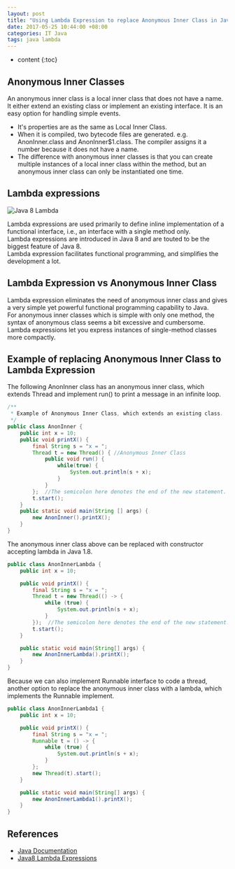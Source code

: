 ```yaml
---
layout: post
title: "Using Lambda Expression to replace Anonymous Inner Class in Java 1.8"
date: 2017-05-25 10:44:00 +08:00
categories: IT Java
tags: java lambda
---
```


* content
{:toc}

## Anonymous Inner Classes

An anonymous inner class is a local inner class that does not have a name. It either extend an existing class or implement an existing interface.
It is an easy option for handling simple events.

* It's properties are as the same as Local Inner Class.
* When it is compiled, two bytecode files are generated. e.g. AnonInner.class and AnonInner$1.class. The compiler assigns it a number because it does not have a name. 
* The difference with anonymous inner classes is that you can create multiple instances of a local inner class within the method, but an anonymous inner class can only be instantiated one time.

## Lambda expressions 
![Java 8 Lambda](https://ejres-1253687085.picgz.myqcloud.com/img/java/java8lambda.png)





Lambda expressions are used primarily to define inline implementation of a functional interface, i.e., an interface with a single method only.  
Lambda expressions are introduced in Java 8 and are touted to be the biggest feature of Java 8.   
Lambda expression facilitates functional programming, and simplifies the development a lot.

## Lambda Expression vs Anonymous Inner Class
Lambda expression eliminates the need of anonymous inner class and gives a very simple yet powerful functional programming capability to Java.  
For anonymous inner classes which is simple with only one method, the syntax of anonymous class seems a bit excessive and cumbersome. Lambda expressions let you express instances of single-method classes more compactly.

## Example of replacing Anonymous Inner Class to Lambda Expression

The following AnonInner class has an anonymous inner class, which extends Thread and implement run() to print a message in an infinite loop.
```java
/**
 * Example of Anonymous Inner Class, which extends an existing class.
 */
public class AnonInner {
    public int x = 10;
    public void printX() {
        final String s = "x = ";
        Thread t = new Thread() { //Anonymous Inner Class
            public void run() {
                while(true) {
                    System.out.println(s + x);
                }
            }
        };  //The semicolon here denotes the end of the new statement.
        t.start();
    }
    public static void main(String [] args) {
        new AnonInner().printX();
    }
}
``` 

The anonymous inner class above can be replaced with constructor accepting lambda in Java 1.8.
```java
public class AnonInnerLambda {
    public int x = 10;

    public void printX() {
        final String s = "x = ";
        Thread t = new Thread(() -> {
            while (true) {
                System.out.println(s + x);
            }
        });  //The semicolon here denotes the end of the new statement.
        t.start();
    }

    public static void main(String[] args) {
        new AnonInnerLambda().printX();
    }
}

```

Because we can also implement Runnable interface to code a thread, another option to replace the anonymous inner class with a lambda, which implements the Runnable implement.
```java
public class AnonInnerLambda1 {
    public int x = 10;

    public void printX() {
        final String s = "x = ";
        Runnable t = () -> {
            while (true) {
                System.out.println(s + x);
            }
        };
        new Thread(t).start();
    }

    public static void main(String[] args) {
        new AnonInnerLambda1().printX();
    }
}
```


## References

* [Java Documentation](http://docs.oracle.com/javase/tutorial/java/javaOO/lambdaexpressions.html)
* [Java8 Lambda Expressions](http://www.tutorialspoint.com/java8/java8_lambda_expressions.htm)
